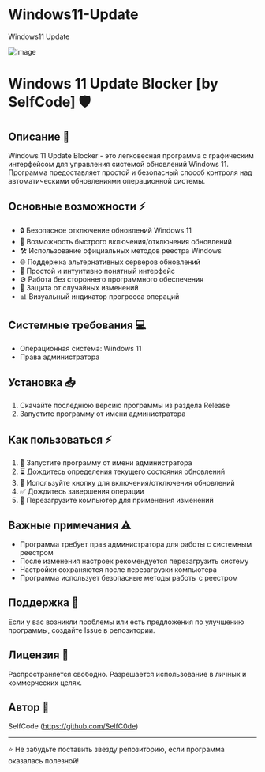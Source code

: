 # Windows11-Update

Windows11 Update

![image](https://github.com/user-attachments/assets/263d4f0b-710c-42c7-911d-7cbbccc271f7)


# Windows 11 Update Blocker [by SelfCode] 🛡️

## Описание 📝
Windows 11 Update Blocker - это легковесная программа с графическим интерфейсом для управления системой обновлений Windows 11.
Программа предоставляет простой и безопасный способ контроля над автоматическими обновлениями операционной системы.

## Основные возможности ⚡
- 🔒 Безопасное отключение обновлений Windows 11
- 🔄 Возможность быстрого включения/отключения обновлений
- 🛠️ Использование официальных методов реестра Windows
- 🌐 Поддержка альтернативных серверов обновлений
- 🎯 Простой и интуитивно понятный интерфейс
- ⚙️ Работа без стороннего программного обеспечения
- 🔐 Защита от случайных изменений
- 📊 Визуальный индикатор прогресса операций

## Системные требования 💻
- Операционная система: Windows 11
- Права администратора

## Установка 📥
1. Скачайте последнюю версию программы из раздела Release
2. Запустите программу от имени администратора

## Как пользоваться ⚡
1. 🚀 Запустите программу от имени администратора
2. ⏳ Дождитесь определения текущего состояния обновлений
3. 🔄 Используйте кнопку для включения/отключения обновлений
4. ✅ Дождитесь завершения операции
5. 🔄 Перезагрузите компьютер для применения изменений

## Важные примечания ⚠️
- Программа требует прав администратора для работы с системным реестром
- После изменения настроек рекомендуется перезагрузить систему
- Настройки сохраняются после перезагрузки компьютера
- Программа использует безопасные методы работы с реестром

## Поддержка 🤝
Если у вас возникли проблемы или есть предложения по улучшению программы, создайте Issue в репозитории.

## Лицензия 📜
Распространяется свободно. Разрешается использование в личных и коммерческих целях.

## Автор 👤
SelfCode (https://github.com/SelfC0de)

---
⭐ Не забудьте поставить звезду репозиторию, если программа оказалась полезной!

